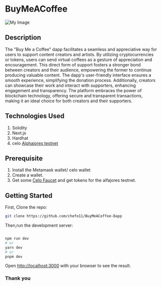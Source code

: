 # BuyMeACoffee

![My Image](https://i.ibb.co/0cR4dCy/Screenshot-2023-07-29-135052.jpg)

## Description
The "Buy Me a Coffee" dapp facilitates a seamless and appreciative way for users to support content creators and artists. By utilizing cryptocurrencies or tokens, users can send virtual coffees as a gesture of appreciation and encouragement. This direct form of support fosters a stronger bond between creators and their audience, empowering the former to continue producing valuable content. The dapp's user-friendly interface ensures a smooth experience, simplifying the donation process. Additionally, creators can showcase their work and interact with supporters, enhancing engagement and transparency. The platform embraces the power of blockchain technology, offering secure and transparent transactions, making it an ideal choice for both creators and their supporters.
## Technologies Used
1. Solidity
1. Next.js
2. Hardhat
3. celo [Alphajores testnet](https://explorer.celo.org/alfajores/)
 
## Prerequisite
1. Install the Metamask wallet/ celo wallet
2. Create a wallet.
3. Get some [Celo Faucet](https://faucet.celo.org/alfajores) and get tokens for the alfajores testnet.

## Getting Started

First, Clone the repo:
```bash 
git clone https://github.com/chefo11/BuyMeACoffee-Dapp
```

Then,run the development server:

```bash

npm run dev
# or
yarn dev
# or
pnpm dev
```

Open [http://localhost:3000](http://localhost:3000) with your browser to see the result.

### Thank you
